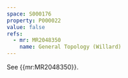 ```yaml
---
space: S000176
property: P000022
value: false
refs:
  - mr: MR2048350
    name: General Topology (Willard)
---
```


See {{mr:MR2048350}}.
